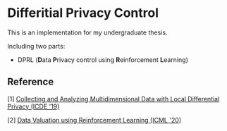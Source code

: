 # Differitial Privacy Control

This is an implementation for my undergraduate thesis.

Including two parts:

* DPRL (**D**ata **P**rivacy control using **R**einforcement **L**earning) 

## Reference

[1] [Collecting and Analyzing Multidimensional Data
with Local Differential Privacy (ICDE '19)](https://arxiv.org/pdf/1907.00782.pdf)

[2] [Data Valuation using Reinforcement Learning (ICML '20)](http://proceedings.mlr.press/v119/yoon20a/yoon20a.pdf)